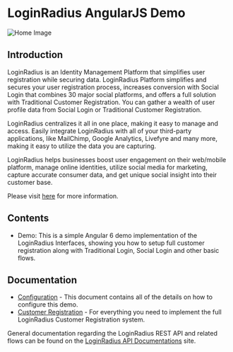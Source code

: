 # LoginRadius AngularJS Demo 

![Home Image](http://docs.lrcontent.com/resources/github/banner-1544x500.png)

## Introduction ##

LoginRadius is an Identity Management Platform that simplifies user registration while securing data. LoginRadius Platform simplifies and secures your user registration process, increases conversion with Social Login that combines 30 major social platforms, and offers a full solution with Traditional Customer Registration. You can gather a wealth of user profile data from Social Login or Traditional Customer Registration. 

LoginRadius centralizes it all in one place, making it easy to manage and access. Easily integrate LoginRadius with all of your third-party applications, like MailChimp, Google Analytics, Livefyre and many more, making it easy to utilize the data you are capturing.

LoginRadius helps businesses boost user engagement on their web/mobile platform, manage online identities, utilize social media for marketing, capture accurate consumer data, and get unique social insight into their customer base.

Please visit [here](http://www.loginradius.com/) for more information.

## Contents ##

* Demo: This is a simple Angular 6 demo implementation of the LoginRadius Interfaces, showing you how to setup full customer registration along with Traditional Login, Social Login and other basic flows.


## Documentation

* [Configuration](http://apidocs.loginradius.com/docs/api/v2/use-cases-demo/angular-6-demo) - This document contains all of the details on how to configure this demo. 
* [Customer Registration](http://apidocs.loginradius.com/docs/user-registration) - For everything you need to implement the full LoginRadius Customer Registration system.


General documentation regarding the LoginRadius REST API and related flows can be found on the [LoginRadius API Documentations](http://apidocs.loginradius.com/) site. 